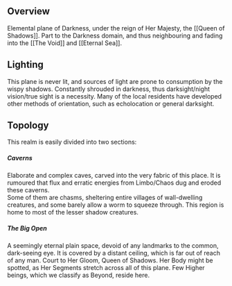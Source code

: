 ## Overview
Elemental plane of Darkness, under the reign of Her Majesty, the [[Queen of Shadows]].
Part to the Darkness domain, and thus neighbouring and fading into the [[The Void]] and [[Eternal Sea]]. 
## Lighting
This plane is never lit, and sources of light are prone to consumption by the wispy shadows. Constantly shrouded in darkness, thus darksight/night vision/true sight is a necessity. Many of the local residents have developed other methods of orientation, such as echolocation or general darksight. 
 

## Topology
This realm is easily divided into two sections: 
##### Caverns
Elaborate and complex caves, carved into the very fabric of this place. It is rumoured that flux and erratic energies from Limbo/Chaos dug and eroded these caverns.   
Some of them are chasms, sheltering entire villages of wall-dwelling creatures, and some barely allow a worm to squeeze through.
This region is home to most of the lesser shadow creatures.
##### The Big Open
A seemingly eternal plain space, devoid of any landmarks to the common, dark-seeing eye. 
It is covered by a distant ceiling, which is far out of reach of any man. 
Court to Her Gloom, Queen of Shadows. Her Body might be spotted, as Her Segments stretch across all of this plane. 
Few Higher beings, which we classify as Beyond, reside here.